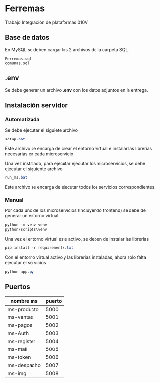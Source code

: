 # Ferremas
Trabajo Integración de plataformas 010V

## Base de datos

En MySQL se deben cargar los 2 archivos de la carpeta SQL.

```
Ferremas.sql
comunas.sql
```

## .env
Se debe generar un archivo **.env** con los datos adjuntos en la entrega.

## Instalación servidor

### Automatizada

Se debe ejecutar el siguiete archivo <br>

```powershell
setup.bat
```
Este archivo se encarga de crear el entorno virtual e instalar las librerias necesarias en cada microservicio

Una vez instalado, para ejecutar ejecutar los microservicios, se debe ejecutar el siguiente archivo
```powershell
run_ms.bat
```
Este archivo se encarga de ejecutar todos los servicios correspondientes.

### Manual
Por cada uno de los microservicios (Incluyendo frontend) se debe de generar un entorno virtual

```powershell
python -m venv venv 
python\scripts\venv
```
Una vez el entorno virtual este activo, se deben de instalar las librerias

```powershell
pip install -r requirements.txt
```

Con el entorno virtual activo y las librerias instaladas, ahora solo falta ejecutar el servicios

```powershell
python app.py
```

## Puertos

| nombre ms  | puerto   |
|------------|----------|
|ms-producto |   5000   |
|ms-ventas   |   5001   |
|ms-pagos    |   5002   |
|ms-Auth     |   5003   |
|ms-register |   5004   |
|ms-mail     |   5005   |
|ms-token    |   5006   |
|ms-despacho |   5007   |
|ms-img      |   5008   |